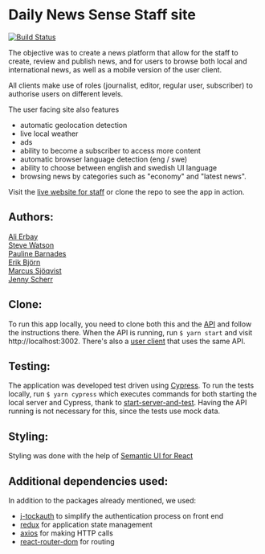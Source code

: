# Daily News Sense Staff site

[![Build Status](https://semaphoreci.com/api/v1/erikbjoern/newsroom_staff-april-2020/branches/dependabot-npm_and_yarn-websocket-extensions-0-1-4/badge.svg)](https://semaphoreci.com/erikbjoern/newsroom_staff-april-2020)


The objective was to create a news platform that allow for the staff to create, review and publish news, and for users to browse both local and international news, as well as a mobile version of the user client.

All clients make use of roles (journalist, editor, regular user, subscriber) to authorise users on different levels.

The user facing site also features 
* automatic geolocation detection
* live local weather
* ads 
* ability to become a subscriber to access more content
* automatic browser language detection (eng / swe)
* ability to choose between english and swedish UI language
* browsing news by categories such as "economy" and "latest news".

Visit the [live website for staff](https://dailynewssense-staff.netlify.app/) or clone the repo to see the app in action.


## Authors:

[Ali Erbay](https://github.com/kermit-klein)  
[Steve Watson](https://github.com/designerofthing)  
[Pauline Barnades](https://github.com/PaulineBA)  
[Erik Björn](https://github.com/erikbjoern)  
[Marcus Sjöqvist](https://github.com/viamarcus)  
[Jenny Scherr](https://github.com/jysmys)  


## Clone:

To run this app locally, you need to clone both this and the [API](https://github.com/kermit-klein/newsroom_api-april-2020) and follow the instructions there. When the API is running, run `$ yarn start` and visit http://localhost:3002. There's also a [user client](https://github.com/kermit-klein/newsroom_client-april-2020) that uses the same API.

## Testing:

The application was developed test driven using [Cypress](https://cypress.io). To run the tests locally, run `$ yarn cypress` which executes commands for both starting the local server and Cypress, thank to [start-server-and-test](https://github.com/bahmutov/start-server-and-test#readme). Having the API running is not necessary for this, since the tests use mock data.

## Styling:

Styling was done with the help of [Semantic UI for React](https://react.semantic-ui.com/)

## Additional dependencies used:

In addition to the packages already mentioned, we used:
* [j-tockauth](https://github.com/Eth3rnit3/j-tockauth#readme) to simplify the authentication process on front end
* [redux](https://redux.js.org/introduction/getting-started) for application state management
* [axios](https://github.com/axios/axios#readme) for making HTTP calls
* [react-router-dom](https://github.com/ReactTraining/react-router/tree/master/packages/react-router-dom#readme) for routing


